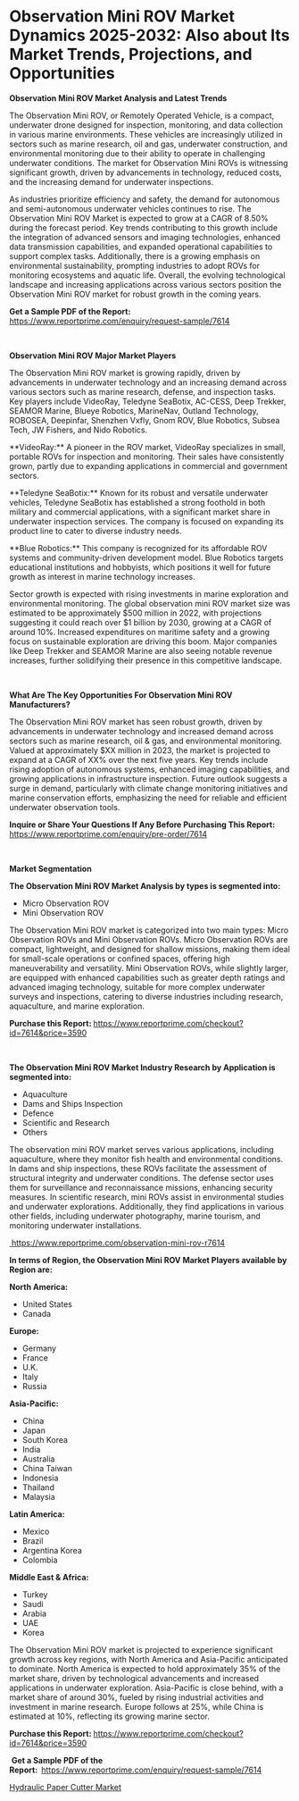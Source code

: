 <p><h1>Observation Mini ROV Market Dynamics 2025-2032: Also about Its Market Trends, Projections, and Opportunities</h1></p><p><strong>Observation Mini ROV Market Analysis and Latest Trends</strong></p>
<p><p>The Observation Mini ROV, or Remotely Operated Vehicle, is a compact, underwater drone designed for inspection, monitoring, and data collection in various marine environments. These vehicles are increasingly utilized in sectors such as marine research, oil and gas, underwater construction, and environmental monitoring due to their ability to operate in challenging underwater conditions. The market for Observation Mini ROVs is witnessing significant growth, driven by advancements in technology, reduced costs, and the increasing demand for underwater inspections.</p><p>As industries prioritize efficiency and safety, the demand for autonomous and semi-autonomous underwater vehicles continues to rise. The Observation Mini ROV Market is expected to grow at a CAGR of 8.50% during the forecast period. Key trends contributing to this growth include the integration of advanced sensors and imaging technologies, enhanced data transmission capabilities, and expanded operational capabilities to support complex tasks. Additionally, there is a growing emphasis on environmental sustainability, prompting industries to adopt ROVs for monitoring ecosystems and aquatic life. Overall, the evolving technological landscape and increasing applications across various sectors position the Observation Mini ROV market for robust growth in the coming years.</p></p>
<p><strong>Get a Sample PDF of the Report:&nbsp;</strong> <a href="https://www.reportprime.com/enquiry/request-sample/7614?utm_campaign=1581&utm_medium=2&utm_source=Github&utm_content=ia&utm_term=19032025&utm_id=observation-mini-rov">https://www.reportprime.com/enquiry/request-sample/7614</a></p>
<p>&nbsp;</p>
<p><strong>Observation Mini ROV Major Market Players</strong></p>
<p><p>The Observation Mini ROV market is growing rapidly, driven by advancements in underwater technology and an increasing demand across various sectors such as marine research, defense, and inspection tasks. Key players include VideoRay, Teledyne SeaBotix, AC-CESS, Deep Trekker, SEAMOR Marine, Blueye Robotics, MarineNav, Outland Technology, ROBOSEA, Deepinfar, Shenzhen Vxfly, Gnom ROV, Blue Robotics, Subsea Tech, JW Fishers, and Nido Robotics.</p><p>**VideoRay:** A pioneer in the ROV market, VideoRay specializes in small, portable ROVs for inspection and monitoring. Their sales have consistently grown, partly due to expanding applications in commercial and government sectors. </p><p>**Teledyne SeaBotix:** Known for its robust and versatile underwater vehicles, Teledyne SeaBotix has established a strong foothold in both military and commercial applications, with a significant market share in underwater inspection services. The company is focused on expanding its product line to cater to diverse industry needs.</p><p>**Blue Robotics:** This company is recognized for its affordable ROV systems and community-driven development model. Blue Robotics targets educational institutions and hobbyists, which positions it well for future growth as interest in marine technology increases.</p><p>Sector growth is expected with rising investments in marine exploration and environmental monitoring. The global observation mini ROV market size was estimated to be approximately $500 million in 2022, with projections suggesting it could reach over $1 billion by 2030, growing at a CAGR of around 10%. Increased expenditures on maritime safety and a growing focus on sustainable exploration are driving this boom. Major companies like Deep Trekker and SEAMOR Marine are also seeing notable revenue increases, further solidifying their presence in this competitive landscape.</p></p>
<p>&nbsp;</p>
<p><strong>What Are The Key Opportunities For Observation Mini ROV Manufacturers?</strong></p>
<p><p>The Observation Mini ROV market has seen robust growth, driven by advancements in underwater technology and increased demand across sectors such as marine research, oil & gas, and environmental monitoring. Valued at approximately $XX million in 2023, the market is projected to expand at a CAGR of XX% over the next five years. Key trends include rising adoption of autonomous systems, enhanced imaging capabilities, and growing applications in infrastructure inspection. Future outlook suggests a surge in demand, particularly with climate change monitoring initiatives and marine conservation efforts, emphasizing the need for reliable and efficient underwater observation tools.</p></p>
<p><strong>Inquire or Share Your Questions If Any Before Purchasing This Report:</strong> <a href="https://www.reportprime.com/enquiry/pre-order/7614?utm_campaign=1581&utm_medium=2&utm_source=Github&utm_content=ia&utm_term=19032025&utm_id=observation-mini-rov">https://www.reportprime.com/enquiry/pre-order/7614</a></p>
<p>&nbsp;</p>
<p><strong>Market Segmentation</strong></p>
<p><strong>The Observation Mini ROV Market Analysis by types is segmented into:</strong></p>
<p><ul><li>Micro Observation ROV</li><li>Mini Observation ROV</li></ul></p>
<p><p>The Observation Mini ROV market is categorized into two main types: Micro Observation ROVs and Mini Observation ROVs. Micro Observation ROVs are compact, lightweight, and designed for shallow missions, making them ideal for small-scale operations or confined spaces, offering high maneuverability and versatility. Mini Observation ROVs, while slightly larger, are equipped with enhanced capabilities such as greater depth ratings and advanced imaging technology, suitable for more complex underwater surveys and inspections, catering to diverse industries including research, aquaculture, and marine exploration.</p></p>
<p><strong>Purchase this Report:&nbsp;</strong><a href="https://www.reportprime.com/checkout?id=7614&price=3590&utm_campaign=1581&utm_medium=2&utm_source=Github&utm_content=ia&utm_term=19032025&utm_id=observation-mini-rov">https://www.reportprime.com/checkout?id=7614&price=3590</a></p>
<p>&nbsp;</p>
<p><strong>The Observation Mini ROV Market Industry Research by Application is segmented into:</strong></p>
<p><ul><li>Aquaculture</li><li>Dams and Ships Inspection</li><li>Defence</li><li>Scientific and Research</li><li>Others</li></ul></p>
<p><p>The observation mini ROV market serves various applications, including aquaculture, where they monitor fish health and environmental conditions. In dams and ship inspections, these ROVs facilitate the assessment of structural integrity and underwater conditions. The defense sector uses them for surveillance and reconnaissance missions, enhancing security measures. In scientific research, mini ROVs assist in environmental studies and underwater explorations. Additionally, they find applications in various other fields, including underwater photography, marine tourism, and monitoring underwater installations.</p></p>
<p><a href="https://www.reportprime.com/observation-mini-rov-r7614?utm_campaign=1581&utm_medium=2&utm_source=Github&utm_content=ia&utm_term=19032025&utm_id=observation-mini-rov">&nbsp;https://www.reportprime.com/observation-mini-rov-r7614</a></p>
<p><strong>In terms of Region, the Observation Mini ROV Market Players available by Region are:</strong></p>
<p>
    <p> <strong> North America: </strong>
        <ul>
            <li>United States</li>
            <li>Canada</li>
        </ul>
        </p> 
    <p> <strong> Europe: </strong>
        <ul>
            <li>Germany</li>
            <li>France</li>
            <li>U.K.</li>
            <li>Italy</li>
            <li>Russia</li>
        </ul>
        </p> 
    <p> <strong> Asia-Pacific: </strong>
        <ul>
            <li>China</li>
            <li>Japan</li>
            <li>South Korea</li>
            <li>India</li>
            <li>Australia</li>
            <li>China Taiwan</li>
            <li>Indonesia</li>
            <li>Thailand</li>
            <li>Malaysia</li>
        </ul>
        </p> 
    <p> <strong> Latin America: </strong>
        <ul>
            <li>Mexico</li>
            <li>Brazil</li>
            <li>Argentina Korea</li>
            <li>Colombia</li>
        </ul>
        </p> 
    <p> <strong> Middle East & Africa: </strong>
        <ul>
            <li>Turkey</li>
            <li>Saudi</li>
            <li>Arabia</li>
            <li>UAE</li>
            <li>Korea</li>
        </ul>
    </p>
    </p>
<p><p>The Observation Mini ROV market is projected to experience significant growth across key regions, with North America and Asia-Pacific anticipated to dominate. North America is expected to hold approximately 35% of the market share, driven by technological advancements and increased applications in underwater exploration. Asia-Pacific is close behind, with a market share of around 30%, fueled by rising industrial activities and investment in marine research. Europe follows at 25%, while China is estimated at 10%, reflecting its growing marine sector.</p></p>
<p><strong>Purchase this Report: </strong><a href="https://www.reportprime.com/checkout?id=7614&price=3590&utm_campaign=1581&utm_medium=2&utm_source=Github&utm_content=ia&utm_term=19032025&utm_id=observation-mini-rov">https://www.reportprime.com/checkout?id=7614&price=3590</a></p>
<p>&nbsp;<strong>Get a Sample PDF of the Report:&nbsp;&nbsp;</strong><a href="https://www.reportprime.com/enquiry/request-sample/7614?utm_campaign=1581&utm_medium=2&utm_source=Github&utm_content=ia&utm_term=19032025&utm_id=observation-mini-rov">https://www.reportprime.com/enquiry/request-sample/7614</a></p>
<p><strong></strong></p>
<p><p><a href="https://github.com/keehnkaesssi/Market-Research-Report-List-1/blob/main/hydraulic-paper-cutter-market.md?utm_campaign=1581&utm_medium=2&utm_source=Github&utm_content=ia&utm_term=19032025&utm_id=observation-mini-rov">Hydraulic Paper Cutter Market</a></p></p>